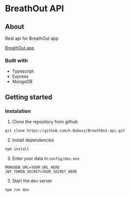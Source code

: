 # BreathOut API

## About

Rest api for BreathOut app

[BreathOut app](https://github.com/GrzegorzJeremenko/breathout)

### Built with

- Typescript
- Express
- MongoDB

## Getting started

### Instalation

1. Clone the repository from github

```sh
git clone https://github.com/k-Dobosz/BreathOut-api.git
```

2. Install dependencies

```sh
npm install
```

3. Enter your data in `config/dev.env`

```
MONGODB_URL=YOUR_URL_HERE
JWT_TOKEN_SECRET=YOUR_SECRET_HERE
```

3. Start the dev server

```sh
npm run dev
```
